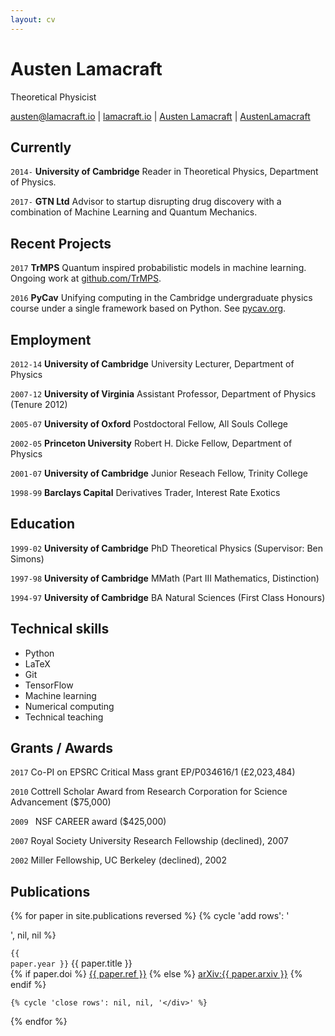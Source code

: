 ```yaml
---
layout: cv
---
```


# Austen Lamacraft
Theoretical Physicist


<div id="webaddress">
<i class="fas fa-envelope fa-2x"></i> <a href="mailto:austen@lamacraft.io">austen@lamacraft.io</a>
|
<i class="fas fa-home fa-2x"></i><a href="http://lamacraft.io">lamacraft.io</a>
|
<i class="ai ai-google-scholar-square ai-2x"></i><a href="https://scholar.google.co.uk/citations?user=ERR4TF0AAAAJ&hl=en">Austen Lamacraft</a>
|
<i class="fab fa-github fa-2x"></i> <a href="https://github.com/AustenLamacraft">AustenLamacraft</a>
</div>

## Currently

`2014-`
__University of Cambridge__ Reader in Theoretical Physics, Department of Physics.

`2017-`
__GTN Ltd__ Advisor to startup disrupting drug discovery with a combination of Machine Learning and Quantum Mechanics.


## Recent Projects



`2017`
__TrMPS__ Quantum inspired probabilistic models in machine learning. Ongoing work at [github.com/TrMPS](https://github.com/TrMPS).


`2016`
__PyCav__ Unifying computing in the Cambridge undergraduate physics course under a single framework based on Python. See [pycav.org](http://pycav.org).

## Employment

`2012-14`
__University of Cambridge__ University Lecturer, Department of Physics


`2007-12`
__University of Virginia__ Assistant Professor, Department of Physics (Tenure 2012)

`2005-07`
__University of Oxford__ Postdoctoral Fellow, All Souls College

`2002-05`
__Princeton University__ Robert H. Dicke Fellow, Department of Physics

`2001-07`
__University of Cambridge__ Junior Reseach Fellow, Trinity College

`1998-99`
__Barclays Capital__ Derivatives Trader, Interest Rate Exotics

## Education

`1999-02`
__University of Cambridge__ PhD Theoretical Physics (Supervisor: Ben Simons)

`1997-98`
__University of Cambridge__ MMath (Part III Mathematics, Distinction)

`1994-97`
__University of Cambridge__ BA Natural Sciences (First Class Honours)


## Technical skills

* Python
* LaTeX
* Git
* TensorFlow
* Machine learning
* Numerical computing
* Technical teaching

## Grants / Awards

`2017`
Co-PI on EPSRC Critical Mass grant EP/P034616/1 (£2,023,484)

`2010`
Cottrell Scholar Award from Research Corporation for Science Advancement ($75,000)

`2009 `
NSF CAREER award ($425,000)

`2007`
Royal Society University Research Fellowship (declined), 2007

`2002`
Miller Fellowship, UC Berkeley (declined), 2002


## Publications

<section>

{% for paper in site.publications reversed %}
    {% cycle 'add rows': '<div class="row">', nil, nil %}
      <p><code class="highlighter-rouge">{{ paper.year }}</code>
      {{ paper.title }}
      <br />
      {% if paper.doi %}
			<a class="off" href="http://dx.doi.org/{{ paper.doi }}">{{ paper.ref }}</a>
			{% else %}
			<a class="off" href="https://arxiv.org/abs/{{ paper.arxiv }}">arXiv:{{ paper.arxiv }}</a>
			{% endif %}
      </p>
			<div class="bigspacer"></div>
			<div class="spacer"></div>

    {% cycle 'close rows': nil, nil, '</div>' %}
{% endfor %}

</section>
